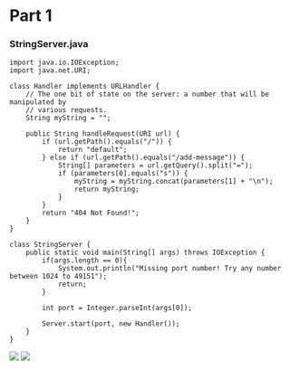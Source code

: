 # Part 1 #

### StringServer.java ###
```
import java.io.IOException;
import java.net.URI;

class Handler implements URLHandler {
    // The one bit of state on the server: a number that will be manipulated by
    // various requests.
    String myString = "";

    public String handleRequest(URI url) {
        if (url.getPath().equals("/")) {
            return "default";
        } else if (url.getPath().equals("/add-message")) {
            String[] parameters = url.getQuery().split("=");
            if (parameters[0].equals("s")) {
                myString = myString.concat(parameters[1] + "\n");
                return myString;
            }
        }
        return "404 Not Found!";
    }
}

class StringServer {
    public static void main(String[] args) throws IOException {
        if(args.length == 0){
            System.out.println("Missing port number! Try any number between 1024 to 49151");
            return;
        }

        int port = Integer.parseInt(args[0]);

        Server.start(port, new Handler());
    }
}
```

![](https://media.discordapp.net/attachments/766148831594545153/1068367935824986172/image.png)
![](https://media.discordapp.net/attachments/766148831594545153/1068368166817890356/image.png)
